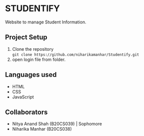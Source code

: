 # STUDENTIFY

Website to manage Student Information.

## Project Setup
1. Clone the repository </br>
`git clone https://github.com/niharikamanhar/Studentify.git`
2. open login file from folder. </br>

## Languages used
- HTML
- CSS 
- JavaScript

## Collaborators
- Nitya Anand Shah (B20CS039) | Sophomore
- Niharika Manhar (B20CS038)




